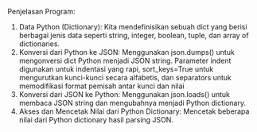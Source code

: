 Penjelasan Program:
1. Data Python (Dictionary): Kita mendefinisikan sebuah dict yang berisi berbagai jenis data seperti string, integer, boolean, tuple, dan array of dictionaries.
2. Konversi dari Python ke JSON: Menggunakan json.dumps() untuk mengonversi dict Python menjadi JSON string. Parameter indent digunakan untuk indentasi yang rapi, sort_keys=True untuk mengurutkan kunci-kunci secara alfabetis, dan separators untuk memodifikasi format pemisah antar kunci dan nilai
3. Konversi dari JSON ke Python: Menggunakan json.loads() untuk membaca JSON string dan mengubahnya menjadi Python dictionary.
4. Akses dan Mencetak Nilai dari Python Dictionary: Mencetak beberapa nilai dari Python dictionary hasil parsing JSON.